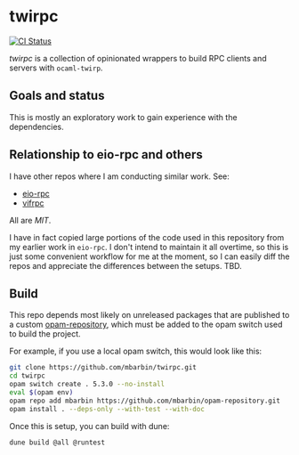 # twirpc

[![CI Status](https://github.com/mbarbin/twirpc/workflows/ci/badge.svg)](https://github.com/mbarbin/twirpc/actions/workflows/ci.yml)

*twirpc* is a collection of opinionated wrappers to build RPC clients and servers with `ocaml-twirp`.

## Goals and status

This is mostly an exploratory work to gain experience with the dependencies.

## Relationship to eio-rpc and others

I have other repos where I am conducting similar work. See:

- [eio-rpc](https://github.com/mbarbin/eio-rpc)
- [vifrpc](https://github.com/mbarbin/vifrpc)

All are *MIT*.

I have in fact copied large portions of the code used in this repository from my earlier work in `eio-rpc`. I don't intend to maintain it all overtime, so this is just some convenient workflow for me at the moment, so I can easily diff the repos and appreciate the differences between the setups. TBD.

## Build

This repo depends most likely on unreleased packages that are published to a custom [opam-repository](https://github.com/mbarbin/opam-repository.git), which must be added to the opam switch used to build the project.

For example, if you use a local opam switch, this would look like this:

```sh
git clone https://github.com/mbarbin/twirpc.git
cd twirpc
opam switch create . 5.3.0 --no-install
eval $(opam env)
opam repo add mbarbin https://github.com/mbarbin/opam-repository.git
opam install . --deps-only --with-test --with-doc
```

Once this is setup, you can build with dune:

```sh
dune build @all @runtest
```
